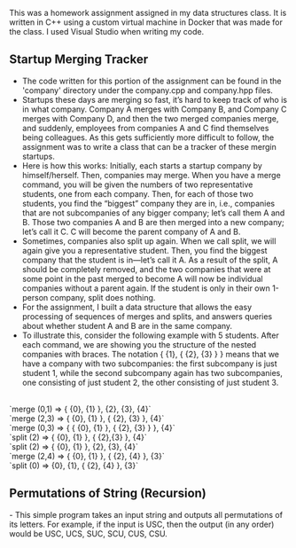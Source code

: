 This was a homework assignment assigned in my data structures class. It is written in C++ using a custom virtual machine in Docker that was made for the class. I used Visual Studio when writing my code.

## Startup Merging Tracker
- The code written for this portion of the assignment can be found in the 'company' directory under the company.cpp and company.hpp files.
- Startups these days are merging so fast, it’s hard to keep track of who is in what company. Company A merges with Company B, and Company C merges with Company D, and then the two merged companies merge, and suddenly, employees from companies A and C find themselves being colleagues. As this gets sufficiently more difficult to follow, the assignment was to write a class that can be a tracker of these mergin startups.
- Here is how this works: Initially, each starts a startup company by himself/herself. Then, companies may merge. When you have a merge command, you will be given the numbers of two representative students, one from each company. Then, for each of those two students, you find the “biggest” company they are in, i.e., companies that are not subcompanies of any bigger company; let’s call them A and B. Those two companies A and B are then merged into a new company; let’s call it C. C will become the parent company of A and B.
- Sometimes, companies also split up again. When we call split, we will again give you a representative student. Then, you find the biggest company that the student is in—let’s call it A. As a result of the split, A should be completely removed, and the two companies that were at some point in the past merged to become A will now be individual companies without a parent again. If the student is only in their own 1-person company, split does nothing.
- For the assignment, I built a data structure that allows the easy processing of sequences of merges and splits, and answers queries about whether student A and B are in the same company.
- To illustrate this, consider the following example with 5 students. After each command, we are showing you the structure of the nested companies with braces. The notation { {1}, { {2}, {3} } } means that we have a company with two subcompanies: the first subcompany is just student 1, while the second subcompany again has two subcompanies, one consisting of just student 2, the other consisting of just student 3. <br />
<br />
`merge (0,1)   => { {0}, {1} }, {2}, {3}, {4}` <br />
`merge (2,3)   => { {0}, {1} }, { {2}, {3} }, {4}` <br />
`merge (0,3)   => { { {0}, {1} }, { {2}, {3} } }, {4}` <br />
`split (2)     => { {0}, {1} }, { {2},{3} }, {4}` <br />
`split (2)     => { {0}, {1} }, {2}, {3}, {4}` <br />
`merge (2,4)   => { {0}, {1} }, { {2}, {4} }, {3}` <br />
`split (0)     => {0}, {1}, { {2}, {4} }, {3}` <br />


<h2>Permutations of String (Recursion)</h2>
- This simple program takes an input string and outputs all permutations of its letters. For example, if the input is USC, then the output (in any order) would be USC, UCS, SUC, SCU, CUS, CSU.
